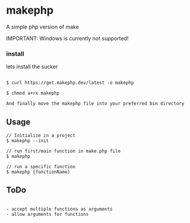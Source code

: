 # makephp
A simple php version of make

IMPORTANT: Windows is currently not supported!

### install
lets install the sucker

```

$ curl https://get.makephp.dev/latest -o makephp

$ chmod a+rx makephp

And finally move the makephp file into your preferred bin directory

```

## Usage

```
// Initialize in a project
$ makephp --init

// run first/main function in make.php file
$ makephp

// run a specific function
$ makephp {functionName}

```

## ToDo

```

- accept multiple functions as arguments
- allow arguments for functions

```